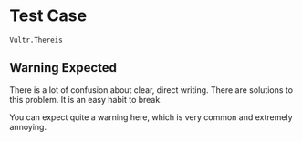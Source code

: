 # Test Case

    Vultr.Thereis

## Warning Expected

There is a lot of confusion about clear, direct writing. There are solutions to this problem. It is an easy habit to break.

You can expect quite a warning here, which is very common and extremely annoying.
